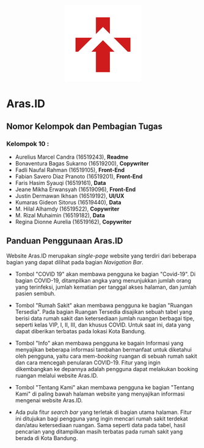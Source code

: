 <p align="center"><img src="resources/img/Logo-Aras.png" width="200">

# Aras.ID

## Nomor Kelompok dan Pembagian Tugas

### Kelompok 10 :

- Aurelius Marcel Candra (16519243), <strong>Readme</strong><br>
- Bonaventura Bagas Sukarno (16519200), <strong>Copywriter</strong><br>
- Fadli Naufal Rahman (16519105), <strong>Front-End</strong><br>
- Fabian Savero Diaz Pranoto (16519201), <strong>Front-End</strong><br>
- Faris Hasim Syauqi (16519161), <strong>Data</strong><br>
- Jeane Mikha Erwansyah (16519096), <strong>Front-End</strong><br>
- Justin Dermawan Ikhsan (16519192), <strong>UI/UX</strong><br>
- Kumaras Gideon Sitorus (16519440), <strong>Data</strong><br>
- M. Hilal Alhamdy (16519522), <strong>Copywriter</strong><br>
- M. Rizal Muhaimin (16519182), <strong>Data</strong><br>
- Regina Dionne Aurelia (16519162), <strong>Copywriter</strong><br>

## Panduan Penggunaan Aras.ID

Website Aras.ID merupakan *single-page* website yang terdiri dari beberapa bagian yang dapat dilihat pada bagian *Navigation Bar*.

- Tombol "COVID 19" akan membawa pengguna ke bagian "Covid-19". Di bagian COVID-19, ditampilkan angka yang menunjukkan jumlah orang yang terinfeksi, jumlah kematian per tanggal akses halaman, dan jumlah pasien sembuh.

- Tombol "Rumah Sakit" akan membawa pengguna ke bagian "Ruangan Tersedia". Pada bagian Ruangan Tersedia disajikan sebuah tabel yang berisi data rumah sakit dan ketersediaan jumlah ruangan berbagai tipe, seperti kelas VIP, I, II, III, dan khusus COVID. Untuk saat ini, data yang dapat diberikan terbatas pada lokasi Kota Bandung.

- Tombol "Info" akan membawa pengguna ke bagain Informasi yang menyajikan beberapa informasi tambahan bermanfaat untuk diketahui oleh pengguna, yaitu cara mem-*booking* ruangan di sebuah rumah sakit dan cara mencegah penularan COVID-19. Fitur yang ingin dikembangkan ke depannya adalah pengguna dapat melakukan booking ruangan melalui website Aras.ID.

- Tombol "Tentang Kami" akan membawa pengguna ke bagian "Tentang Kami" di paling bawah halaman website yang menyajikan informasi mengenai website Aras.ID.

- Ada pula fitur *search bar* yang terletak di bagian utama halaman. Fitur ini ditujukan bagi pengguna yang ingin mencari rumah sakit terdekat dan/atau ketersediaan ruangan. Sama seperti data pada tabel, hasil pencarian yang ditampilkan masih terbatas pada rumah sakit yang berada di Kota Bandung.</p>

